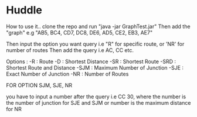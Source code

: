 Huddle
======
How to use it.. 
clone the repo and run "java -jar GraphTest.jar"
Then add the "graph" 
e.g "AB5, BC4, CD7, DC8, DE6, AD5, CE2, EB3, AE7"

Then input the option you want query i.e "R" for specific route, or 'NR' for number of routes
Then add the query 
i.e AC, CC etc.

Options :
-R      : Route
-D      : Shortest Distance
-SR     : Shortest Route
-SRD    : Shortest Route and Distance
-SJM    : Maximum Number of Junction
-SJE    : Exact Number of Junction
-NR     : Number of Routes


FOR OPTION SJM, SJE, NR

you have to input a number after the query 
i.e CC 30, 
where the number is the number of junction for SJE and SJM 
or 
number is the maximum distance for NR
